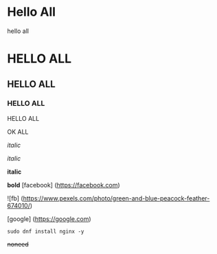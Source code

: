 <h1> Hello All</h1>
hello all

# HELLO ALL 
## HELLO ALL
### HELLO ALL

HELLO ALL

OK ALL

*italic*

_italic_

**italic**

__bold__
[facebook] (https://facebook.com)

![fb] (https://www.pexels.com/photo/green-and-blue-peacock-feather-674010/)

[google] (https://google.com)

```
sudo dnf install nginx -y 
```

~~noneed~~

